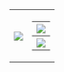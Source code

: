 <table rules=none>
  <tr>
    <th> <a href="">
        <img
          src="https://github-readme-stats.vercel.app/api/top-langs/?username=Jaycbee&layout=pie&theme=dracula&count_private=true" />
      </a></th>
    <th>
      <table  cellspacing="0" cellpadding="0">
        <tr>
          <th> <a href="">
              <img src="https://skillicons.dev/icons?i=bevy,vscode,lua,rust,latex,figma" />
            </a></th>
        </tr>
        <tr>
          <th> <a href="">
              <img
                src="https://github-readme-stats.vercel.app/api?username=Jaycbee&rank_icon=github&count_private=true&hide=stars&theme=dracula" />
            </a></th>
        </tr>
    </th>
  </tr>
</table>
</table>


<!--
**Jaycbee/Jaycbee** is a ✨ _special_ ✨ repository because its `README.md` (this file) appears on your GitHub profile.

Here are some ideas to get you started:

- 🔭 I’m currently working on ...
- 🌱 I’m currently learning ...
- 👯 I’m looking to collaborate on ...
- 🤔 I’m looking for help with ...
- 💬 Ask me about ...
- 📫 How to reach me: ...
- 😄 Pronouns: ...
- ⚡ Fun fact: ...
-->

